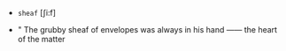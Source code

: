 - `sheaf` [ʃi:f]



- " The grubby sheaf of envelopes was always in his hand —— the heart of the matter
